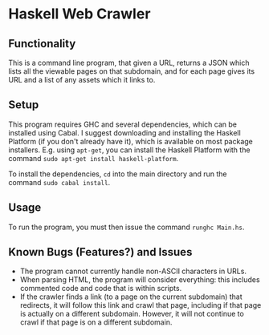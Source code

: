 # Haskell Web Crawler

## Functionality

This is a command line program, that given a URL, returns a JSON which lists all the viewable pages on that subdomain, and for each page gives its URL and a list of any assets which it links to.

## Setup

This program requires GHC and several dependencies, which can be installed using Cabal. I suggest downloading and installing the Haskell Platform (if you don't already have it), which is available on most package installers. E.g. using `apt-get`, you can install the Haskell Platform with the command `sudo apt-get install haskell-platform`.

To install the dependencies, `cd` into the main directory and run the command `sudo cabal install`.

## Usage

To run the program, you must then issue the command `runghc Main.hs`.

## Known Bugs (Features?) and Issues

- The program cannot currently handle non-ASCII characters in URLs.
- When parsing HTML, the program will consider everything: this includes commented code and code that is within scripts.
- If the crawler finds a link (to a page on the current subdomain) that redirects, it will follow this link and crawl that page, including if that page is actually on a different subdomain. However, it will not continue to crawl if that page is on a different subdomain.
